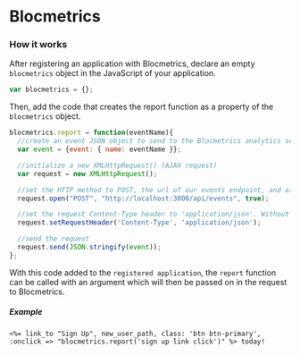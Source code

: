 # Blocmetrics

### How it works
After registering an application with Blocmetrics, declare an empty `blocmetrics` object in the JavaScript of your application.
```javascript
var blocmetrics = {};
```

Then, add the code that creates the report function as a property of the `blocmetrics` object.
```javascript
blocmetrics.report = function(eventName){
  //create an event JSON object to send to the Blocmetrics analytics service
  var event = {event: { name: eventName }};

  //initialize a new XMLHttpRequest() (AJAX request)
  var request = new XMLHttpRequest();

  //set the HTTP method to POST, the url of our events endpoint, and allow the request to run asynchronously
  request.open("POST", "http://localhost:3000/api/events", true);

  //set the request Content-Type header to 'application/json'. Without that, our API::EventsController would not know to process the request as JSON
  request.setRequestHeader('Content-Type', 'application/json');

  //send the request
  request.send(JSON.stringify(event));
};
```
With this code added to the `registered application`, the `report` function can be called with an argument which will then be passed on in the request to Blocmetrics.

##### Example
```
<%= link_to "Sign Up", new_user_path, class: 'btn btn-primary', :onclick => "blocmetrics.report('sign up link click')" %> today!
```
